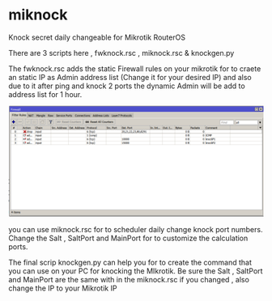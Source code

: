 # miknock
Knock secret daily changeable for Mikrotik RouterOS

There are 3 scripts here , fwknock.rsc , miknock.rsc & knockgen.py

The fwknock.rsc adds the static Firewall rules on your mikrotik for to craete an static IP as Admin address list
(Change it for your desired IP) and also due to it after ping and knock 2 ports the dynamic Admin will be add to 
address list for 1 hour.

![screenshot01](screenshot01.png)

you can use miknock.rsc for to scheduler daily change knock port numbers.
Change the Salt , SaltPort and MainPort for to customize the calculation ports.

The final scrip knockgen.py can help you for to create the command that you can use on your PC for knocking the
MIkrotik. Be sure the Salt , SaltPort and MainPort are the same with in the miknock.rsc if you changed , also change
the IP to your Mikrotik IP
